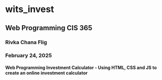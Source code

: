 # wits_invest
## Web Programming CIS 365
### Rivka Chana Flig
### February 24, 2025
#### Web Programming Investment Calculator - Using HTML, CSS and JS to create an online investment calculator
